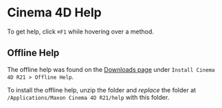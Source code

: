 # Cinema 4D Help

To get help, click `⌘F1` while hovering over a method.

## Offline Help

The offline help was found on the [Downloads page](https://www.maxon.net/en/downloads) under `Install Cinema 4D R21 > Offline Help`.

To install the offline help, unzip the folder and *replace* the folder at `/Applications/Maxon Cinema 4D R21/help` with this folder.
